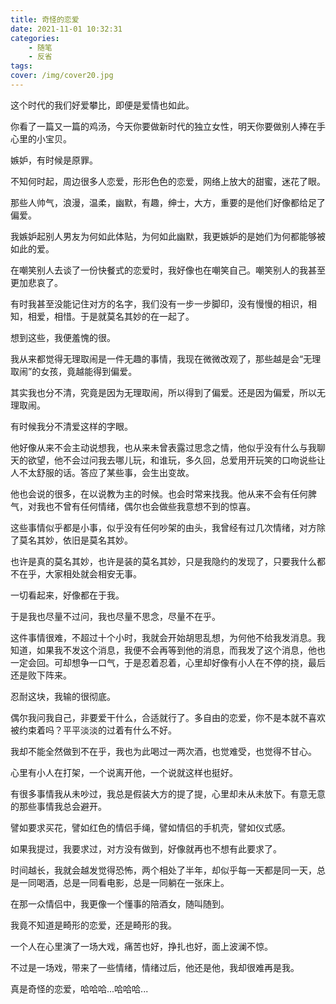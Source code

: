 ```yaml
---
title: 奇怪的恋爱
date: 2021-11-01 10:32:31
categories:
    - 随笔
    - 反省
tags:
cover: /img/cover20.jpg
---
```


这个时代的我们好爱攀比，即便是爱情也如此。  

你看了一篇又一篇的鸡汤，今天你要做新时代的独立女性，明天你要做别人捧在手心里的小宝贝。  

嫉妒，有时候是原罪。    

不知何时起，周边很多人恋爱，形形色色的恋爱，网络上放大的甜蜜，迷花了眼。    

那些人帅气，浪漫，温柔，幽默，有趣，绅士，大方，重要的是他们好像都给足了偏爱。  

我嫉妒起别人男友为何如此体贴，为何如此幽默，我更嫉妒的是她们为何都能够被如此的爱。  

在嘲笑别人去谈了一份快餐式的恋爱时，我好像也在嘲笑自己。嘲笑别人的我甚至更加悲哀了。  

有时我甚至没能记住对方的名字，我们没有一步一步脚印，没有慢慢的相识，相知，相爱，相惜。于是就莫名其妙的在一起了。    

想到这些，我便羞愧的很。    

我从来都觉得无理取闹是一件无趣的事情，我现在微微改观了，那些越是会“无理取闹”的女孩，竟越能得到偏爱。  

其实我也分不清，究竟是因为无理取闹，所以得到了偏爱。还是因为偏爱，所以无理取闹。    

有时候我分不清爱这样的字眼。    

他好像从来不会主动说想我，也从来未曾表露过思念之情，他似乎没有什么与我聊天的欲望，他不会过问我去哪儿玩，和谁玩，多久回，总爱用开玩笑的口吻说些让人不太舒服的话。答应了某些事，会生出变故。  

他也会说的很多，在以说教为主的时候。也会时常来找我。他从来不会有任何脾气，对我也不曾有任何情绪，偶尔也会做些我意想不到的惊喜。  

这些事情似乎都是小事，似乎没有任何吵架的由头，我曾经有过几次情绪，对方除了莫名其妙，依旧是莫名其妙。    

也许是真的莫名其妙，也许是装的莫名其妙，只是我隐约的发现了，只要我什么都不在乎，大家相处就会相安无事。  

一切看起来，好像都在于我。  

于是我也尽量不过问，我也尽量不思念，尽量不在乎。    

这件事情很难，不超过十个小时，我就会开始胡思乱想，为何他不给我发消息。我知道，如果我不发这个消息，我便不会再等到他的消息，而我发了这个消息，他也一定会回。可却想争一口气，于是忍着忍着，心里却好像有小人在不停的挠，最后还是败下阵来。    

忍耐这块，我输的很彻底。    

偶尔我问我自己，非要爱干什么，合适就行了。多自由的恋爱，你不是本就不喜欢被约束着吗？平平淡淡的过着有什么不好。  

我却不能全然做到不在乎，我也为此喝过一两次酒，也觉难受，也觉得不甘心。  

心里有小人在打架，一个说离开他，一个说就这样也挺好。    

有很多事情我从未吵过，我总是假装大方的提了提，心里却未从未放下。有意无意的那些事情我总会避开。  

譬如要求买花，譬如红色的情侣手绳，譬如情侣的手机壳，譬如仪式感。    

如果我提过，我要求过，对方没有做到，好像就再也不想有此要求了。  

时间越长，我就会越发觉得恐怖，两个相处了半年，却似乎每一天都是同一天，总是一同喝酒，总是一同看电影，总是一同躺在一张床上。

在那一众情侣中，我更像一个懂事的陪酒女，随叫随到。    

我竟不知道是畸形的恋爱，还是畸形的我。  

一个人在心里演了一场大戏，痛苦也好，挣扎也好，面上波澜不惊。    

不过是一场戏，带来了一些情绪，情绪过后，他还是他，我却很难再是我。  

真是奇怪的恋爱，哈哈哈...哈哈哈...